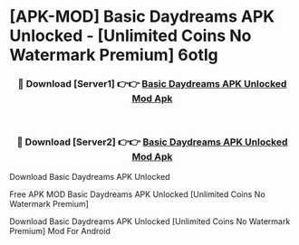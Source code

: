 # [APK-MOD] Basic Daydreams APK Unlocked - [Unlimited Coins No Watermark Premium] 6otlg



<div align="center">
<h3>🔴 Download [Server1] 👉👉 <a href="https://momento.my/?title=Basic_Daydreams_APK_Unlocked">Basic Daydreams APK Unlocked Mod Apk</a></h3><br>

<h3>🔴 Download [Server2] 👉👉 <a href="https://momento.my/?title=Basic_Daydreams_APK_Unlocked">Basic Daydreams APK Unlocked Mod Apk</a></h3>
</div>



Download Basic Daydreams APK Unlocked 

Free APK MOD Basic Daydreams APK Unlocked [Unlimited Coins No Watermark Premium]

Download Basic Daydreams APK Unlocked [Unlimited Coins No Watermark Premium] Mod For Android
